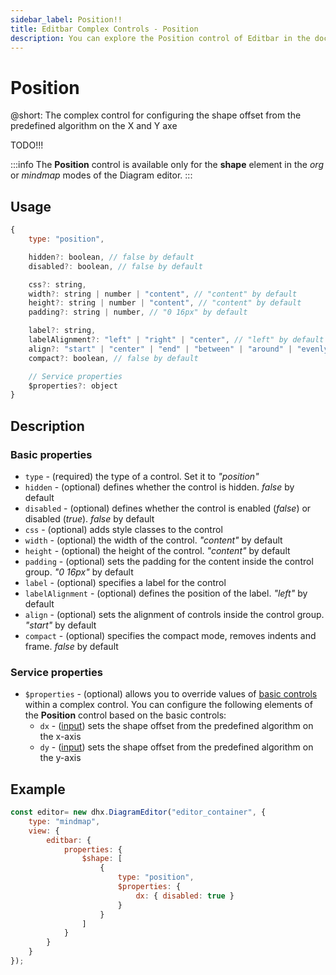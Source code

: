 ```yaml
---
sidebar_label: Position!!
title: Editbar Complex Controls - Position 
description: You can explore the Position control of Editbar in the documentation of the the DHTMLX JavaScript Diagram library. Browse developer guides and API reference, try out code examples and live demos, and download a free 30-day evaluation version of DHTMLX Suite.
---
```


# Position

@short: The complex control for configuring the shape offset from the predefined algorithm on the X and Y axe

TODO!!!

:::info
The **Position** control is available only for the **shape** element in the *org* or *mindmap* modes of the Diagram editor.
:::

## Usage

~~~jsx
{
    type: "position",

    hidden?: boolean, // false by default
    disabled?: boolean, // false by default

    css?: string,
    width?: string | number | "content", // "content" by default
    height?: string | number | "content", // "content" by default
    padding?: string | number, // "0 16px" by default

    label?: string,
    labelAlignment?: "left" | "right" | "center", // "left" by default
    align?: "start" | "center" | "end" | "between" | "around" | "evenly", // "start" by default
    compact?: boolean, // false by default 

    // Service properties
    $properties?: object
}
~~~

## Description

### Basic properties

- `type` - (required) the type of a control. Set it to *"position"*
- `hidden` - (optional) defines whether the control is hidden. *false* by default
- `disabled` - (optional) defines whether the control is enabled (*false*) or disabled (*true*). *false* by default
- `css` - (optional) adds style classes to the control
- `width` - (optional) the width of the control. *"content"* by default
- `height` - (optional) the height of the control. *"content"* by default
- `padding` - (optional) sets the padding for the content inside the control group. *"0 16px"* by default
- `label` - (optional) specifies a label for the control
- `labelAlignment` - (optional) defines the position of the label. *"left"* by default
- `align` - (optional) sets the alignment of controls inside the control group. *"start"* by default
- `compact` - (optional) specifies the compact mode, removes indents and frame. *false* by default

### Service properties

- `$properties` - (optional) allows you to override values of [basic controls](/guides/diagram_editor/editbar/basic_controls) within a complex control. You can configure the following elements of the **Position** control based on the basic controls:
    - `dx` - ([input](/guides/diagram_editor/editbar/basic_controls/input)) sets the shape offset from the predefined algorithm on the x-axis
    - `dy` - ([input](/guides/diagram_editor/editbar/basic_controls/input)) sets the shape offset from the predefined algorithm on the y-axis

## Example

~~~jsx {6-13}
const editor= new dhx.DiagramEditor("editor_container", {
    type: "mindmap",
    view: {
        editbar: {
            properties: {
                $shape: [
                    {
                        type: "position",
                        $properties: {
                            dx: { disabled: true }
                        }
                    }
                ]
            }
        }
    }
});
~~~
